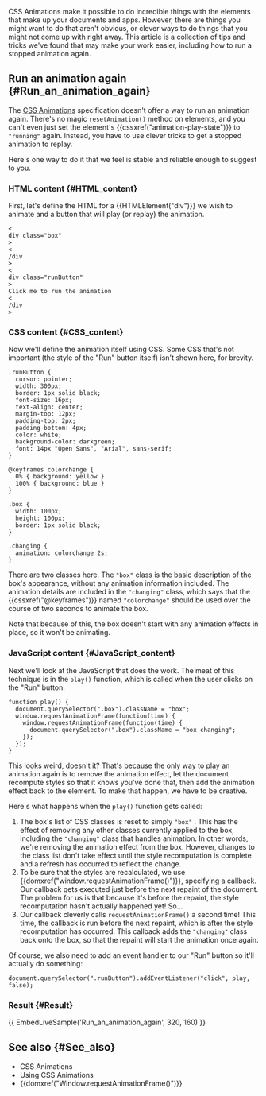 CSS Animations make it possible to do incredible things with the elements that make up your documents and apps. However, there are things you might want to do that aren't obvious, or clever ways to do things that you might not come up with right away. This article is a collection of tips and tricks we've found that may make your work easier, including how to run a stopped animation again.

## Run an animation again {#Run_an_animation_again}

The [CSS Animations](/en-US/docs/Web/CSS/CSS_Animations) specification doesn't offer a way to run an animation again. There's no magic `resetAnimation()` method on elements, and you can't even just set the element's {{cssxref\("animation-play-state"\)}} to `"running"` again. Instead, you have to use clever tricks to get a stopped animation to replay.

Here's one way to do it that we feel is stable and reliable enough to suggest to you.

### HTML content {#HTML_content}

First, let's define the HTML for a {{HTMLElement\("div"\)}} we wish to animate and a button that will play \(or replay\) the animation.

```
<
div class="box"
>
<
/div
>
<
div class="runButton"
>
Click me to run the animation
<
/div
>
```

### CSS content {#CSS_content}

Now we'll define the animation itself using CSS. Some CSS that's not important \(the style of the "Run" button itself\) isn't shown here, for brevity.

```
.runButton {
  cursor: pointer;
  width: 300px;
  border: 1px solid black;
  font-size: 16px;
  text-align: center;
  margin-top: 12px;
  padding-top: 2px;
  padding-bottom: 4px;
  color: white;
  background-color: darkgreen;
  font: 14px "Open Sans", "Arial", sans-serif;
}
```

```
@keyframes colorchange {
  0% { background: yellow }
  100% { background: blue }
}

.box {
  width: 100px;
  height: 100px;
  border: 1px solid black;
}

.changing {
  animation: colorchange 2s;
}
```

There are two classes here. The `"box"` class is the basic description of the box's appearance, without any animation information included. The animation details are included in the `"changing"` class, which says that the {{cssxref\("@keyframes"\)}} named `"colorchange"` should be used over the course of two seconds to animate the box.

Note that because of this, the box doesn't start with any animation effects in place, so it won't be animating.

### JavaScript content {#JavaScript_content}

Next we'll look at the JavaScript that does the work. The meat of this technique is in the `play()` function, which is called when the user clicks on the "Run" button.

```
function play() {
  document.querySelector(".box").className = "box";
  window.requestAnimationFrame(function(time) {
    window.requestAnimationFrame(function(time) {
      document.querySelector(".box").className = "box changing";
    });
  });
}
```

This looks weird, doesn't it? That's because the only way to play an animation again is to remove the animation effect, let the document recompute styles so that it knows you've done that, then add the animation effect back to the element. To make that happen, we have to be creative.

Here's what happens when the `play()` function gets called:

1. The box's list of CSS classes is reset to simply 
   `"box"`
   . This has the effect of removing any other classes currently applied to the box, including the 
   `"changing"`
    class that handles animation. In other words, we're removing the animation effect from the box. However, changes to the class list don't take effect until the style recomputation is complete and a refresh has occurred to reflect the change.
2. To be sure that the styles are recalculated, we use {{domxref\("window.requestAnimationFrame\(\)"\)}}, specifying a callback. Our callback gets executed just before the next repaint of the document. The problem for us is that because it's before the repaint, the style recomputation hasn't actually happened yet! So...
3. Our callback cleverly calls 
   `requestAnimationFrame()`
    a second time! This time, the callback is run before the next repaint, which is after the style recomputation has occurred. This callback adds the 
   `"changing"`
    class back onto the box, so that the repaint will start the animation once again.

Of course, we also need to add an event handler to our "Run" button so it'll actually do something:

```
document.querySelector(".runButton").addEventListener("click", play, false);
```

### Result {#Result}

{{ EmbedLiveSample\('Run\_an\_animation\_again', 320, 160\) }}

## See also {#See_also}

* CSS Animations
* Using CSS Animations
* {{domxref\("Window.requestAnimationFrame\(\)"\)}}



